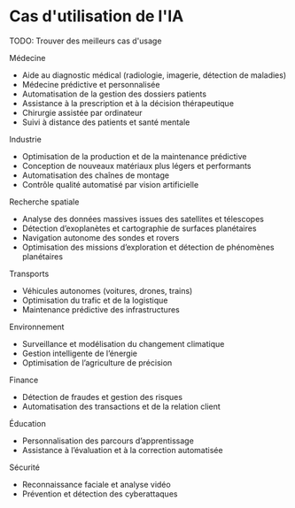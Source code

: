 # Cas d'utilisation de l'IA 

TODO: Trouver des meilleurs cas d'usage

Médecine

- Aide au diagnostic médical (radiologie, imagerie, détection de maladies)
- Médecine prédictive et personnalisée
- Automatisation de la gestion des dossiers patients
- Assistance à la prescription et à la décision thérapeutique
- Chirurgie assistée par ordinateur
- Suivi à distance des patients et santé mentale

Industrie

- Optimisation de la production et de la maintenance prédictive
- Conception de nouveaux matériaux plus légers et performants
- Automatisation des chaînes de montage
- Contrôle qualité automatisé par vision artificielle

Recherche spatiale

- Analyse des données massives issues des satellites et télescopes
- Détection d’exoplanètes et cartographie de surfaces planétaires
- Navigation autonome des sondes et rovers
- Optimisation des missions d’exploration et détection de phénomènes planétaires

Transports

- Véhicules autonomes (voitures, drones, trains)
- Optimisation du trafic et de la logistique
- Maintenance prédictive des infrastructures

Environnement

- Surveillance et modélisation du changement climatique
- Gestion intelligente de l’énergie
- Optimisation de l’agriculture de précision

Finance

- Détection de fraudes et gestion des risques
- Automatisation des transactions et de la relation client

Éducation

- Personnalisation des parcours d’apprentissage
- Assistance à l’évaluation et à la correction automatisée

Sécurité

- Reconnaissance faciale et analyse vidéo
- Prévention et détection des cyberattaques